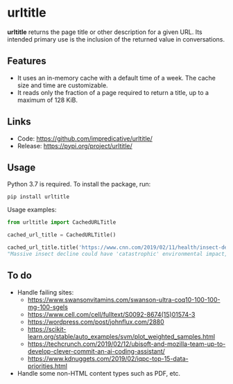 # urltitle
**urltitle** returns the page title or other description for a given URL.
Its intended primary use is the inclusion of the returned value in conversations.

## Features
* It uses an in-memory cache with a default time of a week. The cache size and time are customizable.
* It reads only the fraction of a page required to return a title, up to a maximum of 128 KiB.

## Links
* Code: https://github.com/impredicative/urltitle/
* Release: https://pypi.org/project/urltitle/


## Usage
Python 3.7 is required. To install the package, run:

    pip install urltitle

Usage examples:
```python
from urltitle import CachedURLTitle

cached_url_title = CachedURLTitle()

cached_url_title.title('https://www.cnn.com/2019/02/11/health/insect-decline-study-intl/index.html')
"Massive insect decline could have 'catastrophic' environmental impact, study says"
```

## To do
* Handle failing sites:
  - https://www.swansonvitamins.com/swanson-ultra-coq10-100-100-mg-100-sgels
  - https://www.cell.com/cell/fulltext/S0092-8674(15)01574-3
  - https://wordpress.com/post/johnflux.com/2880
  - https://scikit-learn.org/stable/auto_examples/svm/plot_weighted_samples.html
  - https://techcrunch.com/2019/02/12/ubisoft-and-mozilla-team-up-to-develop-clever-commit-an-ai-coding-assistant/
  - https://www.kdnuggets.com/2019/02/iqpc-top-15-data-priorities.html
* Handle some non-HTML content types such as PDF, etc.
